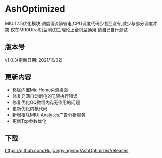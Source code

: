 # AshOptimized

MIUI12.5优化模块,调度偏流畅省电,CPU调度代码少甚至没有,减少与部分调度冲突
仅在Mi10Utral机型测试过,理论上全机型通用,请自己自行测试

## 版本号

v1.0.3(更新日期: 2021/10/02)

## 更新内容
- 移除内置MiuiHome内测桌面
- 修复充满自动断电的无限执行错误
- 修复优化QQ微信内存无作用的问题
- 更新优化内核代码
- 新增根除MIUI Analytics广告分析服务
- 更新Tcp参数优化

## 下载

https://github.com/Huijiyingyingying/AshOptimized/releases
